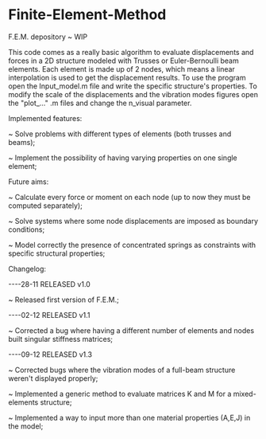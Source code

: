 # Finite-Element-Method
F.E.M. depository ~ WIP

This code comes as a really basic algorithm to evaluate displacements and forces in a 2D structure 
modeled with Trusses or Euler-Bernoulli beam elements. Each element is made up of 2 nodes, which 
means a linear interpolation is used to get the displacement results. To use the program open the 
Input_model.m file and write the specific structure's properties. To modify the scale of the 
displacements and the vibration modes figures open the "plot_..." .m files and change the n_visual 
parameter. 

Implemented features:

~ Solve problems with different types of elements (both trusses and beams);

~ Implement the possibility of having varying properties on one single element;

Future aims:

~ Calculate every force or moment on each node (up to now they must be computed separately);

~ Solve systems where some node displacements are imposed as boundary conditions;

~ Model correctly the presence of concentrated springs as constraints with specific structural properties;

Changelog:

----28-11 RELEASED v1.0

~  Released first version of F.E.M.;

----02-12 RELEASED v1.1

~  Corrected a bug where having a different number of elements and nodes built singular stiffness matrices;

----09-12 RELEASED v1.3 

~ 	Corrected bugs where the vibration modes of a full-beam structure weren't displayed properly;

~ Implemented a generic method to evaluate matrices K and M for a mixed-elements structure;

~ Implemented a way to input more than one material properties (A,E,J) in the model;
 
